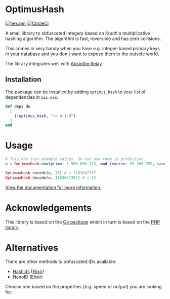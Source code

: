 # OptimusHash

[![hex.pm](https://img.shields.io/hexpm/v/optimus_hash.svg?style=flat)](https://hex.pm/packages/optimus_hash)
[![CircleCI](https://circleci.com/gh/smartvokat/optimus_hash/tree/master.svg?style=svg)](https://circleci.com/gh/smartvokat/optimus_hash/tree/master)

A small library to obfuscated integers based on Knuth's multiplicative hashing algorithm. The algorithm is fast, reversible and has zero collisions.

This comes in very handy when you have e.g. integer-based primary keys in your database and you don't want to expose them to the outside world.

The library integrates well with [Absinthe.Relay](https://hexdocs.pm/optimus_hash/absinthe-relay.html#content).

## Installation

The package can be installed by adding `optimus_hash` to your list of dependencies in `mix.exs`:

```elixir
def deps do
  [
    {:optimus_hash, "~> 0.1.0"}
  ]
end
```

# Usage

```elixir
# This are just example values. Do not use them in production.
o = OptimusHash.new(prime: 1_580_030_173, mod_inverse: 59_260_789, random: 1_163_945_558)

OptimusHash.encode(o, 15) # = 1103647397
OptimusHash.decode(o, 1103647397) # = 15
```

[View the documentation for more information.](https://hexdocs.pm/optimus_hash)

# Acknowledgements

This library is based on the [Go package](https://github.com/pjebs/optimus-go) which in turn is based on the [PHP library](https://github.com/jenssegers/optimus).

# Alternatives

There are other methods to obfuscated IDs available:

* [Hashids](https://hashids.org/) ([Elixir](https://github.com/alco/hashids-elixir))
* [NanoID](https://github.com/ai/nanoid) ([Elixir](https://github.com/railsmechanic/nanoid))

Choose one based on the properties (e.g. speed or output) you are looking for.
